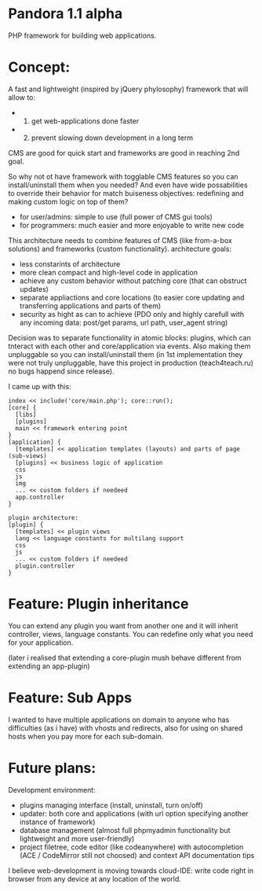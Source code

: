 # Pandora 1.1 alpha

PHP framework for building web applications.

# Concept:
A fast and lightweight (inspired by jQuery phylosophy) framework that will allow to:
- 1. get web-applications done faster
- 2. prevent slowing down development in a long term

CMS are good for quick start and frameworks are good in reaching 2nd goal.

So why not ot have framework with togglable CMS features so you can install/uninstall them when you needed?
And even have wide possabilities to override their behavior for match buiseness objectives: redefining and making custom logic on top of them?
- for user/admins: simple to use (full power of CMS gui tools)
- for programmers: much easier and more enjoyable to write new code

This architecture needs to combine features of CMS (like from-a-box solutions) and frameworks (custom functionality).
architecture goals:
- less constarints of architecture
- more clean compact and high-level code in application
- achieve any custom behavior without patching core (that can obstruct updates)
- separate appliactions and core locations (to easier core updating and transferring applications and parts of them)
- security as hight as can to achieve (PDO only and highly carefull with any incoming data: post/get params, url path, user_agent string)

Decision was to separate functionality in atomic blocks: plugins, which can tnteract with each other and core/application via events. Also making them unpluggable so you can install/uninstall them (in 1st implementation they were not truly unpluggable, have this project in production (teach4teach.ru) no bugs happend since release).

I came up with this:
```
index << include('core/main.php'); core::run();
[core] {
  [libs]
  [plugins]
  main << framework entering point
}
[application] {
  [templates] << application templates (layouts) and parts of page (sub-views)
  [plugins] << business logic of application
  css
  js
  img
  ... << custom folders if needeed
  app.controller
}

plugin architecture:
[plugin] {
  [templates] << plugin views
  lang << language constants for multilang support
  css
  js
  ... << custom folders if needeed
  plugin.controller
}
```


# Feature: Plugin inheritance
You can extend any plugin you want from another one and it will inherit controller, views, language constants. You can redefine only what you need for your application.

(later i realised that extending a core-plugin mush behave different from extending an app-plugin)


# Feature: Sub Apps
I wanted to have multiple applications on domain to anyone who has difficulties (as i have) with vhosts and redirects, also for using on shared hosts when you pay more for each sub-domain.


# Future plans:
Development environment:
- plugins managing interface (install, uninstall, turn on/off)
- updater: both core and applications (with url option specifying another instance of framework)
- database management (almost full phpmyadmin functionality but lightweight and more user-friendly)
- project filetree, code editor (like codeanywhere) with autocompletion (ACE / CodeMirror still not choosed) and context API documentation tips

I believe web-development is moving towards cloud-IDE: write code right in browser from any device at any location of the world.

